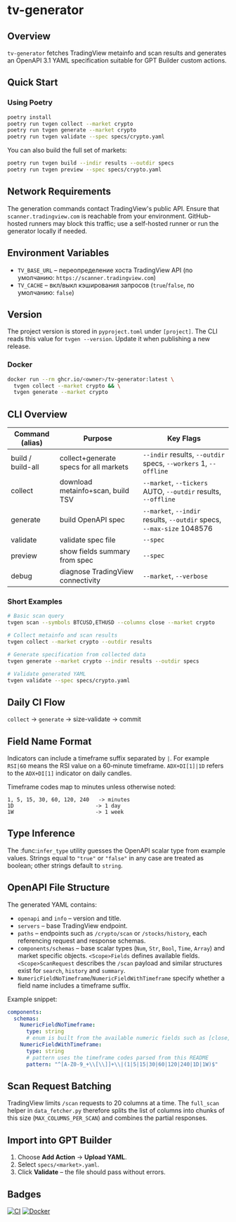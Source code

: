 # tv-generator

## Overview

`tv-generator` fetches TradingView metainfo and scan results and generates an OpenAPI 3.1 YAML specification suitable for GPT Builder custom actions.

## Quick Start

### Using Poetry
```bash
poetry install
poetry run tvgen collect --market crypto
poetry run tvgen generate --market crypto
poetry run tvgen validate --spec specs/crypto.yaml
```
You can also build the full set of markets:
```bash
poetry run tvgen build --indir results --outdir specs
poetry run tvgen preview --spec specs/crypto.yaml
```

## Network Requirements
The generation commands contact TradingView's public API. Ensure that `scanner.tradingview.com` is reachable from your environment. GitHub-hosted runners may block this traffic; use a self-hosted runner or run the generator locally if needed.

## Environment Variables
- `TV_BASE_URL` – переопределение хоста TradingView API (по умолчанию: `https://scanner.tradingview.com`)
- `TV_CACHE` – вкл/выкл кэширования запросов (`true`/`false`, по умолчанию: `false`)

## Version
The project version is stored in `pyproject.toml` under `[project]`. The CLI reads this value for `tvgen --version`. Update it when publishing a new release.

### Docker
```bash
docker run --rm ghcr.io/<owner>/tv-generator:latest \
  tvgen collect --market crypto && \
  tvgen generate --market crypto
```

## CLI Overview
| Command (alias) | Purpose                                       | Key Flags |
|-----------------|-----------------------------------------------|-----------|
| build / build-all | collect+generate specs for all markets        | `--indir` results, `--outdir` specs, `--workers` 1, `--offline` |
| collect         | download metainfo+scan, build TSV             | `--market`, `--tickers` AUTO, `--outdir` results, `--offline` |
| generate        | build OpenAPI spec                            | `--market`, `--indir` results, `--outdir` specs, `--max-size` 1048576 |
| validate        | validate spec file                            | `--spec` |
| preview         | show fields summary from spec                 | `--spec` |
| debug           | diagnose TradingView connectivity             | `--market`, `--verbose` |

### Short Examples
```bash
# Basic scan query
tvgen scan --symbols BTCUSD,ETHUSD --columns close --market crypto

# Collect metainfo and scan results
tvgen collect --market crypto --outdir results

# Generate specification from collected data
tvgen generate --market crypto --indir results --outdir specs

# Validate generated YAML
tvgen validate --spec specs/crypto.yaml
```

## Daily CI Flow
`collect` → `generate` → size-validate → commit

## Field Name Format
Indicators can include a timeframe suffix separated by `|`. For example `RSI|60` means the RSI value on a 60‑minute timeframe. `ADX+DI[1]|1D` refers to the `ADX+DI[1]` indicator on daily candles.

Timeframe codes map to minutes unless otherwise noted:
```
1, 5, 15, 30, 60, 120, 240   -> minutes
1D                          -> 1 day
1W                          -> 1 week
```

## Type Inference
The :func:`infer_type` utility guesses the OpenAPI scalar type from example
values. Strings equal to ``"true"`` or ``"false"`` in any case are treated as
boolean; other strings default to ``string``.

## OpenAPI File Structure
The generated YAML contains:
- `openapi` and `info` – version and title.
- `servers` – base TradingView endpoint.
- `paths` – endpoints such as `/crypto/scan` or `/stocks/history`, each referencing request and response schemas.
- `components/schemas` – base scalar types (`Num`, `Str`, `Bool`, `Time`, `Array`) and market specific objects. `<Scope>Fields` defines available fields. `<Scope>ScanRequest` describes the `/scan` payload and similar structures exist for `search`, `history` and `summary`.
- `NumericFieldNoTimeframe`/`NumericFieldWithTimeframe` specify whether a field name includes a timeframe suffix.

Example snippet:
```yaml
components:
  schemas:
    NumericFieldNoTimeframe:
      type: string
      # enum is built from the available numeric fields such as [close, volume, ...]
    NumericFieldWithTimeframe:
      type: string
      # pattern uses the timeframe codes parsed from this README
      pattern: "^[A-Z0-9_+\\[\\]]+\\|(1|5|15|30|60|120|240|1D|1W)$"
```

## Scan Request Batching
TradingView limits `/scan` requests to 20 columns at a time. The
`full_scan` helper in `data_fetcher.py` therefore splits the list of
columns into chunks of this size (`MAX_COLUMNS_PER_SCAN`) and combines
the partial responses.

## Import into GPT Builder
1. Choose **Add Action** → **Upload YAML**.
2. Select `specs/<market>.yaml`.
3. Click **Validate** – the file should pass without errors.

## Badges
[![CI](https://github.com/<owner>/tv-generator/actions/workflows/ci.yml/badge.svg)](https://github.com/<owner>/tv-generator/actions/workflows/ci.yml)
[![Docker](https://img.shields.io/badge/docker-ghcr.io/<owner>/tv-generator-blue)](https://github.com/<owner>/tv-generator/pkgs/container/tv-generator)
